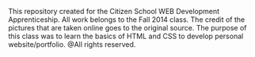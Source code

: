 This repository created for the Citizen School WEB Development Apprenticeship. All work belongs to the Fall 2014 class.
The credit of the pictures that are taken online goes to the original source.
The purpose of this class was to learn the basics of HTML and CSS to develop personal website/portfolio.
@All rights reserved.
